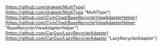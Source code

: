 [https://github.com/drakeet/MultiType](https://github.com/drakeet/MultiType "MultiType")
[https://github.com/CymChad/BaseRecyclerViewAdapterHelper](https://github.com/CymChad/BaseRecyclerViewAdapterHelper "BaseRecyclerViewAdapterHelper")
[https://github.com/CarGuo/LazyRecyclerAdapter](https://github.com/CarGuo/LazyRecyclerAdapter "LazyRecyclerAdapter")